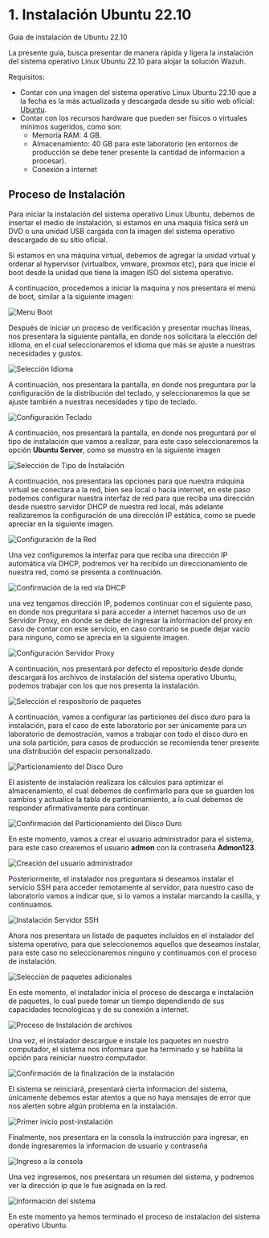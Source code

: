 # 1. Instalación Ubuntu 22.10
Guía de instalación de Ubuntu 22.10

La presente guía, busca presentar de manera rápida y ligera la instalación del sistema operativo Linux Ubuntu 22.10 para alojar la solución Wazuh.

Requisitos:

- Contar con una imagen del sistema operativo Linux Ubuntu 22.10 que a la fecha es la más actualizada y descargada desde su sitio web oficial: [Ubuntu](https://ubuntu.com).
- Contar con los recursos hardware que pueden ser físicos o virtuales mínimos sugeridos, como son:
  - Memoria RAM: 4 GB.
  - Almacenamiento: 40 GB para este laboratorio (en entornos de producción se debe tener presente la cantidad de informacion a procesar).
  - Conexión a internet


## Proceso de Instalación

Para iniciar la instalación del sistema operativo Linux Ubuntu, debemos de insertar el medio de instalación, si estamos en una maquia física será un DVD o una unidad USB cargada con la imagen del sistema operativo descargado de su sitio oficial.

Si estamos en una máquina virtual, debemos de agregar la unidad virtual y ordenar al hypervisor (virtualbox, vmware, proxmox etc), para que inicie el boot desde la unidad que tiene la imagen ISO del sistema operativo.

A continuación, procedemos a iniciar la maquina y nos presentara el menú de boot, similar a la siguiente imagen:

![Menu Boot](https://github.com/hernandopena/Wazuh/blob/36d9c5a7015c57c9523cccf9264cfd82ce6972f8/1.%20Instalaci%C3%B3n%20Ubuntu%2022.10/imagenes/boot.jpg)

Después de iniciar un proceso de verificación y presentar muchas líneas, nos presentara la siguiente pantalla, en donde nos solicitara la elección del idioma, en el cual seleccionaremos el idioma que más se ajuste a nuestras necesidades y gustos.

![Selección Idioma](https://github.com/hernandopena/Wazuh/blob/eb19b35a41dd1495ea806810085e108da6b445e0/1.%20Instalaci%C3%B3n%20Ubuntu%2022.10/imagenes/idioma.jpg)

A continuación, nos presentara la pantalla, en donde nos preguntara por la configuración de la distribución del teclado, y seleccionaremos la que se ajuste también a nuestras necesidades y tipo de teclado.

![Configuración Teclado](https://github.com/hernandopena/Wazuh/blob/eb19b35a41dd1495ea806810085e108da6b445e0/1.%20Instalaci%C3%B3n%20Ubuntu%2022.10/imagenes/teclado.jpg)

A continuación, nos presentará la pantalla, en donde nos preguntará por el tipo de instalación que vamos a realizar, para este caso seleccionaremos la opción **Ubuntu Server**, como se muestra en la siguiente imagen

![Selección de Tipo de Instalación](https://github.com/hernandopena/Wazuh/blob/eb19b35a41dd1495ea806810085e108da6b445e0/1.%20Instalaci%C3%B3n%20Ubuntu%2022.10/imagenes/tipo_instalacion.jpg)

A continuación, nos presentara las opciones para que nuestra máquina virtual se conectara a la red, bien sea local o hacia internet, en este paso podemos configurar nuestra interfaz de red para que reciba una dirección desde nuestro servidor DHCP de nuestra red local, más adelante realizaremos la configuración de una dirección IP estática, como se puede apreciar en la siguiente imagen.

![Configuración de la Red](https://github.com/hernandopena/Wazuh/blob/eb19b35a41dd1495ea806810085e108da6b445e0/1.%20Instalaci%C3%B3n%20Ubuntu%2022.10/imagenes/config_red.jpg)

Una vez configuremos la interfaz para que reciba una dirección IP automática vía DHCP, podremos ver ha recibido un direccionamiento de nuestra red, como se presenta a continuación.

![Confirmación de la red via DHCP](https://github.com/hernandopena/Wazuh/blob/eb19b35a41dd1495ea806810085e108da6b445e0/1.%20Instalaci%C3%B3n%20Ubuntu%2022.10/imagenes/red_dhcp.jpg)

una vez tengamos dirección IP, podemos continuar con el siguiente paso, en donde nos preguntara si para acceder a internet hacemos uso de un Servidor Proxy, en donde se debe de ingresar la informacion del proxy en caso de contar con este servicio, en caso contrario se puede dejar vacío para ninguno, como se aprecia en la siguiente imagen.

![Configuración Servidor Proxy](https://github.com/hernandopena/Wazuh/blob/eb19b35a41dd1495ea806810085e108da6b445e0/1.%20Instalaci%C3%B3n%20Ubuntu%2022.10/imagenes/proxy.jpg)

A continuación, nos presentará por defecto el repositorio desde donde descargará los archivos de instalación del sistema operativo Ubuntu, podemos trabajar con los que nos presenta la instalación.

![Selección el respositorio de paquetes](https://github.com/hernandopena/Wazuh/blob/eb19b35a41dd1495ea806810085e108da6b445e0/1.%20Instalaci%C3%B3n%20Ubuntu%2022.10/imagenes/servidor_paquetes.jpg)

A continuación, vamos a configurar las particiones del disco duro para la instalación, para el caso de este laboratorio por ser únicamente para un laboratorio de demostración, vamos a trabajar con todo el disco duro en una sola partición, para casos de producción se recomienda tener presente una distribución del espacio personalizado.

![Particionamiento del Disco Duro](https://github.com/hernandopena/Wazuh/blob/eb19b35a41dd1495ea806810085e108da6b445e0/1.%20Instalaci%C3%B3n%20Ubuntu%2022.10/imagenes/particiones_disco.jpg)

El asistente de instalación realizara los cálculos para optimizar el almacenamiento, el cual debemos de confirmarlo para que se guarden los cambios y actualice la tabla de particionamiento, a lo cual debemos de responder afirmativamente para continuar.

![Confirmación del Particionamiento del Disco Duro](https://github.com/hernandopena/Wazuh/blob/eb19b35a41dd1495ea806810085e108da6b445e0/1.%20Instalaci%C3%B3n%20Ubuntu%2022.10/imagenes/confirmacion_particion.jpg)

En este momento, vamos a crear el usuario administrador para el sistema, para este caso crearemos el usuario **admon** con la contraseña **Admon123**.

![Creación del usuario administrador](https://github.com/hernandopena/Wazuh/blob/eb19b35a41dd1495ea806810085e108da6b445e0/1.%20Instalaci%C3%B3n%20Ubuntu%2022.10/imagenes/usuario_administrador.jpg)

Posteriormente, el instalador nos preguntara si deseamos instalar el servicio SSH para acceder remotamente al servidor, para nuestro caso de laboratorio vamos a indicar que, si lo vamos a instalar marcando la casilla, y continuamos.

![Instalación Servidor SSH](https://github.com/hernandopena/Wazuh/blob/eb19b35a41dd1495ea806810085e108da6b445e0/1.%20Instalaci%C3%B3n%20Ubuntu%2022.10/imagenes/instalacion_ssh.jpg)

Ahora nos presentara un listado de paquetes incluidos en el instalador del sistema operativo, para que seleccionemos aquellos que deseamos instalar, para este caso no seleccionaremos ninguno y continuamos con el proceso de instalación.

![Selección de paquetes adicionales](https://github.com/hernandopena/Wazuh/blob/eb19b35a41dd1495ea806810085e108da6b445e0/1.%20Instalaci%C3%B3n%20Ubuntu%2022.10/imagenes/paquetes_adicionales.jpg)

En este momento, el instalador inicia el proceso de descarga e instalación de paquetes, lo cual puede tomar un tiempo dependiendo de sus capacidades tecnológicas y de su conexión a internet.

![Proceso de Instalación de archivos](https://github.com/hernandopena/Wazuh/blob/eb19b35a41dd1495ea806810085e108da6b445e0/1.%20Instalaci%C3%B3n%20Ubuntu%2022.10/imagenes/proceso_instalacion.jpg)

Una vez, el instalador descargue e instale los paquetes en nuestro computador, el sistema nos informara que ha terminado y se habilita la opción para reiniciar nuestro computador.

![Confirmación de la finalización de la instalación](https://github.com/hernandopena/Wazuh/blob/eb19b35a41dd1495ea806810085e108da6b445e0/1.%20Instalaci%C3%B3n%20Ubuntu%2022.10/imagenes/finalizacion_instalacion.jpg)

El sistema se reiniciará, presentará cierta informacion del sistema, únicamente debemos estar atentos a que no haya mensajes de error que nos alerten sobre algún problema en la instalación.

![Primer inicio post-instalación](https://github.com/hernandopena/Wazuh/blob/eb19b35a41dd1495ea806810085e108da6b445e0/1.%20Instalaci%C3%B3n%20Ubuntu%2022.10/imagenes/primer_boot.jpg)

Finalmente, nos presentara en la consola la instrucción para ingresar, en donde ingresaremos la informacion de usuario y contraseña

![Ingreso a la consola](https://github.com/hernandopena/Wazuh/blob/eb19b35a41dd1495ea806810085e108da6b445e0/1.%20Instalaci%C3%B3n%20Ubuntu%2022.10/imagenes/ingreso_consola.jpg)

Una vez ingresemos, nos presentara un resumen del sistema, y podremos ver la dirección ip que le fue asignada en la red.

![información del sistema](https://github.com/hernandopena/Wazuh/blob/eb19b35a41dd1495ea806810085e108da6b445e0/1.%20Instalaci%C3%B3n%20Ubuntu%2022.10/imagenes/informacion_sistema.jpg)

En este momento ya hemos terminado el proceso de instalacion del sistema operativo Ubuntu.
